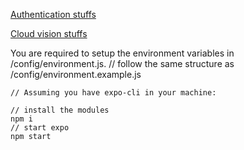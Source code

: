 [Authentication stuffs](https://github.com/yonureker/Firebase-Social-Auth)


[Cloud vision stuffs](https://blog.jscrambler.com/create-a-react-native-image-recognition-app-with-google-vision-api/)


You are required to setup the environment variables in /config/environment.js. // follow the same structure as /config/environment.example.js

```
// Assuming you have expo-cli in your machine:

// install the modules
npm i
// start expo
npm start
```